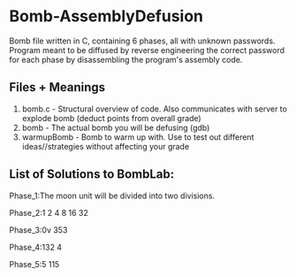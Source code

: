 # Bomb-AssemblyDefusion
Bomb file written in C, containing 6 phases, all with unknown passwords. Program meant to be diffused by reverse engineering the correct password for each phase by disassembling the program's assembly code. 

## Files + Meanings
1. bomb.c - Structural overview of code. Also communicates with server to explode bomb (deduct points from overall grade)
2. bomb - The actual bomb you will be defusing (gdb)
3. warmupBomb - Bomb to warm up with. Use to test out different ideas//strategies without affecting your grade

## List of Solutions to BombLab:
Phase_1:The moon unit will be divided into two divisions.

Phase_2:1 2 4 8 16 32

Phase_3:0v 353

Phase_4:132 4

Phase_5:5 115
